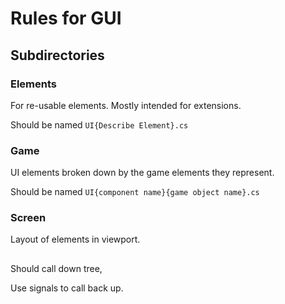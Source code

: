 # Rules for GUI

## Subdirectories

### Elements

For re-usable elements. Mostly intended for extensions.

Should be named `UI{Describe Element}.cs`

### Game

UI elements broken down by the game elements they represent.

Should be named `UI{component name}{game object name}.cs`


### Screen

Layout of elements in viewport.


## 

Should call down tree, 

Use signals to call back up.